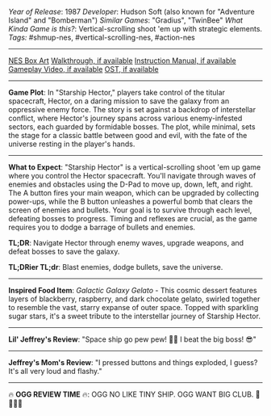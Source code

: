 *Year of Release*: 1987
*Developer*: Hudson Soft (also known for "Adventure Island" and "Bomberman")
*Similar Games*: "Gradius", "TwinBee"
*What Kinda Game is this?*: Vertical-scrolling shoot 'em up with strategic elements.
*Tags:* #shmup-nes, #vertical-scrolling-nes, #action-nes

---
[NES Box Art](https://www.google.com/search?tbm=isch&q=NES+Box+Art+Starship+Hector) 
[Walkthrough, if available](https://www.google.com/search?q=Walkthrough+Starship+Hector)
[Instruction Manual, if available](https://www.google.com/search?q=NES+Instruction+Manual+Starship+Hector)
[Gameplay Video, if available](https://www.youtube.com/results?search_query=gameplay+NES+Starship+Hector) 
[OST, if available](https://www.youtube.com/results?search_query=gameplay+NES+Starship+Hector+OST)

- - -
**Game Plot**: In "Starship Hector," players take control of the titular spacecraft, Hector, on a daring mission to save the galaxy from an oppressive enemy force. The story is set against a backdrop of interstellar conflict, where Hector's journey spans across various enemy-infested sectors, each guarded by formidable bosses. The plot, while minimal, sets the stage for a classic battle between good and evil, with the fate of the universe resting in the player's hands.

- - -
**What to Expect**: "Starship Hector" is a vertical-scrolling shoot 'em up game where you control the Hector spacecraft. You'll navigate through waves of enemies and obstacles using the D-Pad to move up, down, left, and right. The A button fires your main weapon, which can be upgraded by collecting power-ups, while the B button unleashes a powerful bomb that clears the screen of enemies and bullets. Your goal is to survive through each level, defeating bosses to progress. Timing and reflexes are crucial, as the game requires you to dodge a barrage of bullets and enemies.

**TL;DR**: Navigate Hector through enemy waves, upgrade weapons, and defeat bosses to save the galaxy.

**TL;DRier TL;dr**: Blast enemies, dodge bullets, save the universe.

---
**Inspired Food Item**: *Galactic Galaxy Gelato* - This cosmic dessert features layers of blackberry, raspberry, and dark chocolate gelato, swirled together to resemble the vast, starry expanse of outer space. Topped with sparkling sugar stars, it's a sweet tribute to the interstellar journey of Starship Hector.

---
**Lil' Jeffrey's Review**: "Space ship go pew pew! 🚀💥 I beat the big boss! 😎"

---
**Jeffrey's Mom's Review**: "I pressed buttons and things exploded, I guess? It's all very loud and flashy."

---
🔥 **OGG REVIEW TIME** 🔥: OGG NO LIKE TINY SHIP. OGG WANT BIG CLUB. 🚀❌🔥🏹